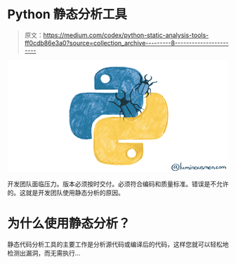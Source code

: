 # Python 静态分析工具

> 原文：<https://medium.com/codex/python-static-analysis-tools-ff0cdb86e3a0?source=collection_archive---------8----------------------->

![](img/99cf16a17d397463c3d29c0bc4b23bc5.png)

开发团队面临压力。版本必须按时交付。必须符合编码和质量标准。错误是不允许的。这就是开发团队使用静态分析的原因。

# 为什么使用静态分析？

静态代码分析工具的主要工作是分析源代码或编译后的代码，这样您就可以轻松地检测出漏洞，而无需执行…